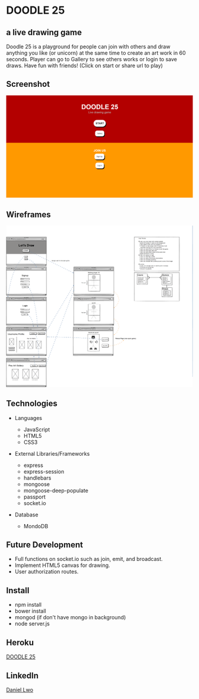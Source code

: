 # DOODLE 25
## a live drawing game
Doodle 25 is a playground for people can join with others and draw anything you like (or unicorn) at the same time to create an art work in 60 seconds. Player can go to Gallery to see others works or login to save draws. Have fun with friends! (Click on start or share url to play)

## Screenshot
![](readme/sc_01.png)

## Wireframes
![](readme/wireframe.png)

## Technologies
- Languages
  - JavaScript
  - HTML5
  - CSS3

- External Libraries/Frameworks
  - express
  - express-session
  - handlebars
  - mongoose
  - mongoose-deep-populate
  - passport
  - socket.io

- Database
  - MondoDB

## Future Development
- Full functions on socket.io such as join, emit, and broadcast.
- Implement HTML5 canvas for drawing.
- User authorization routes.

## Install
- npm install
- bower install
- mongod (if don't have mongo in background)
- node server.js

## Heroku
<a href="https://doodle25.herokuapp.com/" target="_blank">DOODLE 25</a>

## LinkedIn
 <a href="https://www.linkedin.com/in/daniellwo" target="_blank">Daniel Lwo</a>
